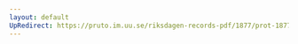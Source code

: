 ```yaml
---
layout: default
UpRedirect: https://pruto.im.uu.se/riksdagen-records-pdf/1877/prot-1877--ak--005/prot-1877--ak--005_001.pdf
---
```

